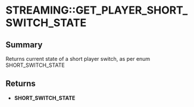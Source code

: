 # STREAMING::GET_PLAYER_SHORT_SWITCH_STATE

## Summary
Returns current state of a short player switch, as per enum SHORT_SWITCH_STATE

## Returns
* **SHORT_SWITCH_STATE**